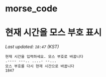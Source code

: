 # morse_code
# 현재 시간을 모스 부호 표시
<!-- MORSE_TIME_START -->
_Last updated: `18:47` (KST)_

```
현재 시간을 입력하세요. 모스 부호로 바꿉니다
.---- ---.. ....- --...
모스 부호를 다시 현재 시간으로 바꿉니다
1847
```
<!-- MORSE_TIME_END -->
